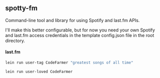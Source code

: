 spotty-fm
---------

Command-line tool and library for using Spotify and last.fm APIs.

I'll make this better configurable, but for now you need your own
Spotify and last.fm access credentials in the template config.json
file in the root directory.

#### last.fm

```bash
lein run user-tag CodeFarmer "greatest songs of all time"
```

```bash
lein run user-loved CodeFarmer
```

